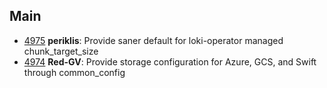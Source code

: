 ## Main

- [4975](https://github.com/grafana/loki/pull/4975) **periklis**: Provide saner default for loki-operator managed chunk_target_size
- [4974](https://github.com/grafana/loki/pull/5432) **Red-GV**: Provide storage configuration for Azure, GCS, and Swift through common_config
